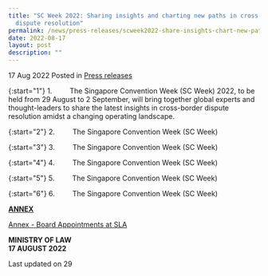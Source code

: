```yaml
---
title: "SC Week 2022: Sharing insights and charting new paths in cross border
  dispute resolution"
permalink: /news/press-releases/scweek2022-share-insights-chart-new-paths-cross-border-dispute-resolution
date: 2022-08-17
layout: post
description: ""
---
```

17 Aug 2022 Posted in [Press releases](/news/press-releases)

{:start="1"}
1.         The Singapore Convention Week (SC Week) 2022, to be held from 29 August to 2 September, will bring together global experts and thought-leaders to share the latest insights in cross-border dispute resolution amidst a changing operating landscape.

{:start="2"}
2.         The Singapore Convention Week (SC Week)

{:start="3"}
3.         The Singapore Convention Week (SC Week)

{:start="4"}
4.         The Singapore Convention Week (SC Week)

{:start="5"}
5.         The Singapore Convention Week (SC Week)

{:start="6"}
6.         The Singapore Convention Week (SC Week)


<b><u>ANNEX</u></b>

[Annex - Board Appointments at SLA](/files/news/press-releases/2022/01/Annex_SLA_Board_appointments.pdf)<br>

**MINISTRY OF LAW**
<br>**17 AUGUST 2022**



<p class="right-side-updated">Last updated on 29